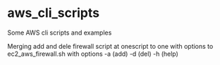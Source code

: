 # aws_cli_scripts
Some AWS cli scripts and examples

Merging add and dele firewall script at onescript to one with options to ec2_aws_firewall.sh with options -a (add) -d (del) -h (help)
